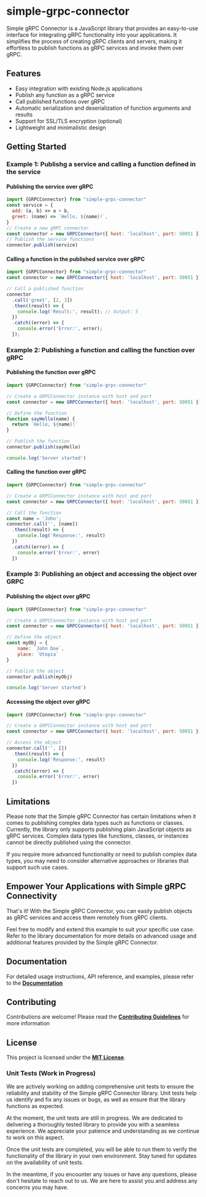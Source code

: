# simple-grpc-connector
Simple gRPC Connector is a JavaScript library that provides an easy-to-use interface for integrating gRPC functionality into your applications. It simplifies the process of creating gRPC clients and servers, making it effortless to publish functions as gRPC services and invoke them over gRPC.
## Features
* Easy integration with existing Node.js applications
* Publish any function as a gRPC service
* Call published functions over gRPC
* Automatic serialization and deserialization of function arguments and results
* Support for SSL/TLS encryption (optional)
* Lightweight and minimalistic design
## Getting Started
### Example 1: Publishg a service and calling a function defined in the service
#### Publishing the service over gRPC
```javascript
import {GRPCConnector} from "simple-grpc-connector" 
const service = {
  add: (a, b) => a + b,
  greet: (name) => `Hello, ${name}!`,
}
// Create a new gRPC connector
const connector = new GRPCConnector({ host: 'localhost', port: 50051 })
// Publish the service functions
connector.publish(service)
```
#### Calling a function in the published service over gRPC
```javascript
import {GRPCConnector} from "simple-grpc-connector" 
const connector = new GRPCConnector({ host: 'localhost', port: 50051 }); 

// Call a published function
connector
  .call('greet', [2, 3])
  .then((result) => {
    console.log('Result:', result); // Output: 5
  })
  .catch((error) => {
    console.error('Error:', error);
  });
```
### Example 2: Publishing a function and calling the function over gRPC
#### Publishing the function over gRPC
```javascript
import {GRPCConnector} from "simple-grpc-connector" 

// Create a GRPCConnector instance with host and port
const connector = new GRPCConnector({ host: 'localhost', port: 50051 })

// Define the function
function sayHello(name) {
  return `Hello, ${name}!`
}

// Publish the function
connector.publish(sayHello)

console.log('Server started')
```

#### Calling the function over gRPC
```javascript
import {GRPCConnector} from "simple-grpc-connector" 

// Create a GRPCConnector instance with host and port
const connector = new GRPCConnector({ host: 'localhost', port: 50051 })

// Call the function
const name = 'John';
connector.call('', [name])
  .then((result) => {
    console.log('Response:', result)
  })
  .catch((error) => {
    console.error('Error:', error)
  })
```

### Example 3: Publishing an object and accessing the object over GRPC
#### Publishing the object over gRPC
```javascript
import {GRPCConnector} from "simple-grpc-connector" 

// Create a GRPCConnector instance with host and port
const connector = new GRPCConnector({ host: 'localhost', port: 50051 })

// Define the object
const myObj = {
    name: `John Doe`,
    place: `Utopia`
}

// Publish the object
connector.publish(myObj)

console.log('Server started')
```

#### Accessing the object over gRPC
```javascript
import {GRPCConnector} from "simple-grpc-connector" 

// Create a GRPCConnector instance with host and port
const connector = new GRPCConnector({ host: 'localhost', port: 50051 })

// Access the object
connector.call('', [])
  .then((result) => {
    console.log('Response:', result)
  })
  .catch((error) => {
    console.error('Error:', error)
  })
```
## Limitations
Please note that the Simple gRPC Connector has certain limitations when it comes to publishing complex data types such as functions or classes. Currently, the library only supports publishing plain JavaScript objects as gRPC services. Complex data types like functions, classes, or instances cannot be directly published using the connector.

If you require more advanced functionality or need to publish complex data types, you may need to consider alternative approaches or libraries that support such use cases.

## Empower Your Applications with Simple gRPC Connectivity
That's it! With the Simple gRPC Connector, you can easily publish objects as gRPC services and access them remotely from gRPC clients.

Feel free to modify and extend this example to suit your specific use case. Refer to the library documentation for more details on advanced usage and additional features provided by the Simple gRPC Connector.

## Documentation
For detailed usage instructions, API reference, and examples, please refer to the **[Documentation](https://github.com/jinujd/simple-grpc-connector/blob/main/docs/README.md)**
## Contributing
Contributions are welcome! Please read the **[Contributing Guidelines](https://github.com/jinujd/simple-grpc-connector/blob/main/docs/CONTRIBUTING.md)** for more information
## License
This project is licensed under the **[MIT License](https://opensource.org/license/mit/)**.

### Unit Tests (Work in Progress) 
We are actively working on adding comprehensive unit tests to ensure the reliability and stability of the Simple gRPC Connector library. Unit tests help us identify and fix any issues or bugs, as well as ensure that the library functions as expected.

At the moment, the unit tests are still in progress. We are dedicated to delivering a thoroughly tested library to provide you with a seamless experience. We appreciate your patience and understanding as we continue to work on this aspect.

Once the unit tests are completed, you will be able to run them to verify the functionality of the library in your own environment. Stay tuned for updates on the availability of unit tests.

In the meantime, if you encounter any issues or have any questions, please don't hesitate to reach out to us. We are here to assist you and address any concerns you may have.
 
